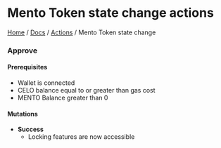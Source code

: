# Mento Token state change actions

[Home](../../../README.md) / [Docs](../../index.md) / [Actions](../index.md) / Mento Token state change

### Approve

#### Prerequisites

- Wallet is connected
- CELO balance equal to or greater than gas cost
- MENTO Balance greater than 0

#### Mutations

- **Success**
  - Locking features are now accessible
